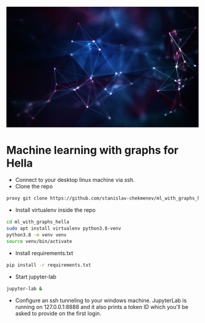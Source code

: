 ![alt-text](https://github.com/stanislav-chekmenev/ml_with_graphs_hella/blob/main/assets/graph.jpg)

# Machine learning with graphs for Hella

- Connect to your desktop linux machine via ssh.
- Clone the repo
```bash
proxy git clone https://github.com/stanislav-chekmenev/ml_with_graphs_hella
```
- Install virtualenv inside the repo

```bash
cd ml_with_graphs_hella
sudo apt install virtualenv python3.8-venv
python3.8 -m venv venv
source venv/bin/activate
```
- Install requirements.txt
```bash
pip install -r requirements.txt
```
- Start jupyter-lab
```bash
jupyter-lab &
```
- Configure an ssh tunneling to your windows machine. JupyterLab is running on 127.0.0.1:8888 and it also prints a token ID which you'll be asked to provide on the first login.
